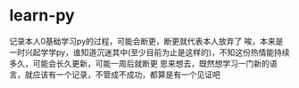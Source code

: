 # learn-py
记录本人0基础学习py的过程，可能会断更，断更就代表本人放弃了
唉，本来是一时兴起学学py，谁知道沉迷其中(至少目前为止是这样的)，不知这份热情能持续多久，可能会长久更新，可能一周后就断更
思来想去，既然想学习一门新的语言，就应该有一个记录，不管成不成功，都算是有一个见证吧
